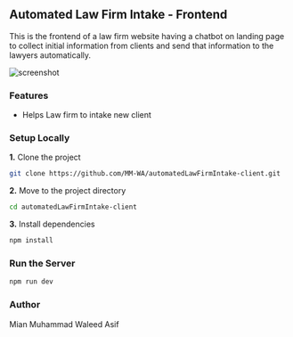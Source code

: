 ## Automated Law Firm Intake - Frontend

This is the frontend of a law firm website having a chatbot on landing page to collect initial information from clients and send that information to the lawyers automatically.  

![screenshot]("/public/sceenshot.jpg")

### Features  
- Helps Law firm to intake new client 

### Setup Locally
**1.** Clone the project
```bash
git clone https://github.com/MM-WA/automatedLawFirmIntake-client.git
```
**2.** Move to the project directory
```bash
cd automatedLawFirmIntake-client
```
**3.** Install dependencies
```bash
npm install
```

### Run the Server
```bash
npm run dev
```

### Author
Mian Muhammad Waleed Asif
